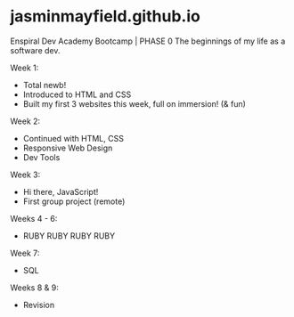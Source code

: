 jasminmayfield.github.io
========================

Enspiral Dev Academy Bootcamp | PHASE 0 
The beginnings of my life as a software dev.

Week 1:
- Total newb!
- Introduced to HTML and CSS 
- Built my first 3 websites this week, full on immersion! (& fun)

Week 2:
- Continued with HTML, CSS
- Responsive Web Design
- Dev Tools

Week 3: 
- Hi there, JavaScript!
- First group project (remote)

Weeks 4 - 6:
- RUBY RUBY RUBY RUBY 

Week 7:
- SQL

Weeks 8 & 9:
- Revision

